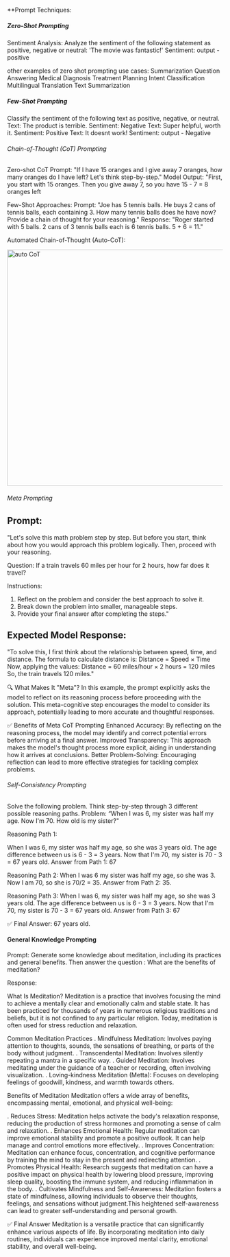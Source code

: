 **Prompt Techniques:

##### Zero-Shot Prompting #######
Sentiment Analysis:
Analyze the sentiment of the following statement as positive, negative or neutral: 'The movie was fantastic!'
Sentiment:
output - positive

other examples of zero shot prompting use cases:
Summarization 
Question Answering
Medical Diagnosis 
Treatment Planning 
Intent Classification  
Multilingual Translation 
Text Summarization

##### Few-Shot Prompting ######

Classify the sentiment of the following text as positive, negative, or neutral.
Text: The product is terrible. Sentiment: Negative
Text: Super helpful, worth it. Sentiment: Positive
Text: It doesnt work! Sentiment:
output - Negative

###### Chain-of-Thought (CoT) Prompting ######

Zero-shot CoT Prompt:
"If I have 15 oranges and I give away 7 oranges, how many oranges do I have left? Let's think step-by-step."
Model Output:
"First, you start with 15 oranges. Then you give away 7, so you have 15 - 7 = 8 oranges left

Few-Shot Approaches:
Prompt: "Joe has 5 tennis balls. He buys 2 cans of tennis balls, each containing 3. How many tennis balls does he have now? Provide a chain of thought for your reasoning." 
Response: "Roger started with 5 balls. 2 cans of 3 tennis balls each is 6 tennis balls. 5 + 6 = 11." 

Automated Chain-of-Thought (Auto-CoT):

<img width="551" alt="auto CoT" src="https://github.com/user-attachments/assets/7d2e327c-9cfe-4cf8-8f3c-a23b779ab175" />

###### Meta Prompting ########

Prompt:
------
"Let's solve this math problem step by step. But before you start, think about how you would approach this problem logically. Then, proceed with your reasoning.

Question:
If a train travels 60 miles per hour for 2 hours, how far does it travel?

Instructions:
1. Reflect on the problem and consider the best approach to solve it.
2. Break down the problem into smaller, manageable steps.
3. Provide your final answer after completing the steps."

Expected Model Response:
-----------------------
"To solve this, I first think about the relationship between speed, time, and distance. The formula to calculate distance is:
Distance = Speed × Time
Now, applying the values:
Distance = 60 miles/hour × 2 hours = 120 miles
So, the train travels 120 miles."

🔍 What Makes It "Meta"?
In this example, the prompt explicitly asks the model to reflect on its reasoning process before proceeding with the solution. This meta-cognitive step encourages the model to consider its approach, potentially leading to more accurate and thoughtful responses.

✅ Benefits of Meta CoT Prompting
Enhanced Accuracy: By reflecting on the reasoning process, the model may identify and correct potential errors before arriving at a final answer.
Improved Transparency: This approach makes the model's thought process more explicit, aiding in understanding how it arrives at conclusions.
Better Problem-Solving: Encouraging reflection can lead to more effective strategies for tackling complex problems.

###### Self-Consistency Prompting #####

Solve the following problem. Think step-by-step through 3 different possible reasoning paths.
Problem: “When I was 6, my sister was half my age. Now I'm 70. How old is my sister?"

Reasoning Path 1:

When I was 6, my sister was half my age, so she was 3 years old. The age difference between us is 6 - 3 = 3 years.
Now that I'm 70, my sister is 70 - 3 = 67 years old. 
Answer from Path 1: 67

Reasoning Path 2:
When I was 6 my sister was half my age, so she was 3. Now I am 70, so she is 70/2 = 35.
Answer from Path 2: 35.

Reasoning Path 3:
When I was 6, my sister was half my age, so she was 3 years old. The age difference between us is 6 - 3 = 3 years.
Now that I'm 70, my sister is 70 - 3 = 67 years old.
Answer from Path 3: 67

✅ Final Answer:
67 years old.

#### General Knowledge Prompting #####

Prompt:
Generate some knowledge about meditation, including its practices and general benefits. Then answer the question : What are the benefits of meditation?

Response:

What Is Meditation?
Meditation is a practice that involves focusing the mind to achieve a mentally clear and emotionally calm and stable state. It has been practiced for thousands of years in numerous religious traditions and beliefs, but it is not confined to any particular religion. Today, meditation is often used for stress reduction and relaxation.

Common Meditation Practices
. Mindfulness Meditation: Involves paying attention to thoughts, sounds, the sensations of breathing, or parts of the body without judgment.
. Transcendental Meditation: Involves silently repeating a mantra in a specific way.
. Guided Meditation: Involves meditating under the guidance of a teacher or recording, often involving visualization.
. Loving-kindness Meditation (Metta): Focuses on developing feelings of goodwill, kindness, and warmth towards others.

Benefits of Meditation
Meditation offers a wide array of benefits, encompassing mental, emotional, and physical well-being:

. Reduces Stress: Meditation helps activate the body's relaxation response, reducing the production of stress hormones and promoting a sense of calm and relaxation.
. Enhances Emotional Health: Regular meditation can improve emotional stability and promote a positive outlook. It can help manage and control emotions more effectively.
. Improves Concentration: Meditation can enhance focus, concentration, and cognitive performance by training the mind to stay in the present and redirecting attention.
. Promotes Physical Health: Research suggests that meditation can have a positive impact on physical health by lowering blood pressure, improving sleep quality, boosting the immune system, and reducing inflammation in the body.
. Cultivates Mindfulness and Self-Awareness: Meditation fosters a state of mindfulness, allowing individuals to observe their thoughts, feelings, and sensations without judgment.This heightened self-awareness can lead to greater self-understanding and personal growth.

✅ Final Answer
Meditation is a versatile practice that can significantly enhance various aspects of life. By incorporating meditation into daily routines, individuals can experience improved mental clarity, emotional stability, and overall well-being.

